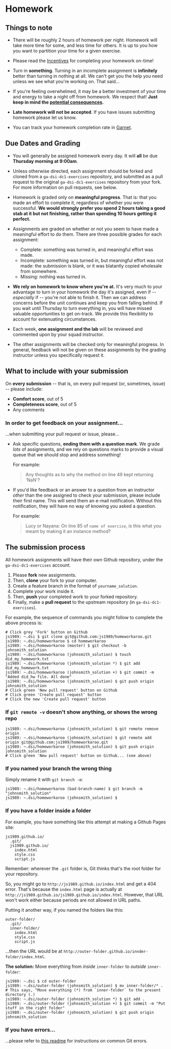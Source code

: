# Homework

## Things to note

- There will be roughly 2 hours of homework per night. Homework will take more time for some, and less time for others. It is up to you how you want to partition your time for a given exercise.

- Please read the [Incentives](incentives.md) for completing your homework on-time!

- Turn in **something**. Turning in an incomplete assignment is **infinitely** better than turning in nothing at all. We can't get you the help you need unless we see what you're working on. That said...

- If you're feeling overwhelmed, it may be a better investment of your time and energy to take a night off from homework. We respect that! **Just keep in mind the [potential consequences](incentives.md).**

- **Late homework will not be accepted**. If you have issues submitting homework please let us know.

- You can track your homework completion rate in [Garnet](http://garnet.dsidc.org).

## Due Dates and Grading

- You will generally be assigned homework every day. It will **all** be due **Thursday morning at 9:00am**.

- Unless otherwise directed, each assignment should be forked and cloned from a `ga-dsi-dc1-exercises` repository, and submitted as a pull request to the original `ga-dsi-dc1-exercises` repository from your fork. For more information on pull requests, see below.

- Homework is graded only on **meaningful progress**. That is: that you made an effort to complete it, regardless of whether you were successful. **We would strongly prefer you spend 2 hours taking a good stab at it but not finishing, rather than spending 10 hours getting it perfect.**

- Assignments are graded on whether or not you seem to have made a meaningful effort to do them. There are three possible grades for each assignment:
  - Complete: something was turned in, and meaningful effort was made.
  - Incomplete: something was turned in, but meaningful effort was not made: the submission is blank, or it was blatantly copied wholesale from somewhere.
  - Missing: nothing was turned in.

- **We rely on homework to know where you're at.** It's very much to your advantage to turn in your homework the day it's assigned, even if -- *especially* if -- you're not able to finish it. Then we can address concerns before the unit continues and keep you from falling behind. If you wait until Thursday to turn everything in, you will have missed valuable opportunities to get on-track. We provide this flexibility to account for extenuating circumstances.

- Each week, **one assignment and the lab** will be reviewed and commented upon by your squad instructor.

- The other assignments will be checked only for meaningful progress. In general, feedback will not be given on these assignments by the grading instructor unless you specifically request it.

## What to include with your submission

On **every submission** -- that is, on every pull request (or, sometimes, issue) -- please include:
- **Comfort score**, out of 5
- **Completeness score**, out of 5
- Any comments

### In order to get feedback on your assignment...

...when submitting your pull request or issue, please...

- Ask specific questions, **ending them with a question mark**. We grade *lots* of assignments, and we rely on questions marks to provide a visual queue that we should stop and address something!

  For example:

  > Any thoughts as to why the method on line 49 kept returning 'NaN'?

- If you'd like feedback or an answer to a question from an instructor *other* than the one assigned to check your submission, please include their first name. This will send them an e-mail notification. Without this notification, they will have no way of knowing you asked a question.

  For example:

  > Lucy or Nayana: On line 85 of `name of exercise`, is this what you meant by making it an instance method?

## The submission process

All homework assignments will have their own Github repository, under the `ga-dsi-dc1-exercises` account.

1. Please **fork** new assignments.
2. Then, **clone** your fork to your computer.
3. Create a feature branch in the format of `yourname_solution`.
4. Complete your work inside it.
5. Then, **push** your completed work to your forked repository.
6. Finally, make a **pull request** to the upstream repository (in `ga-dsi-dc1-exercises`).

For example, the sequence of commands you might follow to complete the above process is:

```
# Click grey 'Fork' button on Github
js1989: ~.dsi $ git clone git@github.com:js1989/homeworkaroo.git
js1989: ~.dsi/homeworkaroo $ cd homeworkaroo
js1989: ~.dsi/homeworkaroo (master) $ git checkout -b johnsmith_solution
js1989: ~.dsi/homeworkaroo (johnsmith_solution) $ touch did_my_homework.txt
js1989: ~.dsi/homeworkaroo (johnsmith_solution *) $ git add did_my_homework.txt
js1989: ~.dsi/homeworkaroo (johnsmith_solution +) $ git commit -m "Added did_hw file. All done"
js1989: ~.dsi/homeworkaroo (johnsmith_solution) $ git push origin johnsmith_solution
# Click green 'New pull request' button on Github
# Click green 'Create pull request' button
# Click the new 'Create pull request' button
```

### If `git remote -v` doesn't show anything, or shows the wrong repo

```
js1989: ~.dsi/homeworkaroo (johnsmith_solution) $ git remote remove origin
js1989: ~.dsi/homeworkaroo (johnsmith_solution) $ git remote add origin git@github.com:js1989/homeworkaroo.git
js1989: ~.dsi/homeworkaroo (johnsmith_solution) $ git push origin johnsmith_solution
# Click green 'New pull request' button on Github... (see above)
```

### If you named your branch the wrong thing

Simply rename it with `git branch -m`:

```
js1989: ~.dsi/homeworkaroo (bad-branch-name) $ git branch -m "johnsmith_solution"
js1989: ~.dsi/homeworkaroo (johnsmith_solution) $
```

### If you have a folder inside a folder

For example, you have something like this attempt at making a Github Pages site:

```
js1989.github.io/
  .git/
  js1989.github.io/
    index.html
    style.css
    script.js
```

Remember: wherever the `.git` folder is, Git thinks that's the root folder for your repository. 

So, you might go to `http://js1989.github.io/index.html` and get a 404 error. That's because the `index.html` page is actually at `http://js1989.github.io/js1989.github.io/index.html`. However, that URL won't work either because periods are not allowed in URL paths.

Putting it another way, if you named the folders like this:

```
outer-folder/
  .git/
  inner-folder/
    index.html
    style.css
    script.js
```

...then the URL would be at `http://outer-folder.github.io/innder-folder/index.html`.

**The solution:** Move everything from *inside* `inner-folder` to *outside* `inner-folder`:

```
js1989: ~.dsi $ cd outer-folder
js1989: ~.dsi/outer-folder (johnsmith_solution) $ mv inner-folder/* .
# This says, "Move everything (*) from `inner-folder` to the present directory (.)
js1989: ~.dsi/outer-folder (johnsmith_solution *) $ git add .
js1989: ~.dsi/outer-folder (johnsmith_solution +) $ git commit -m "Put stuff in the right folder"
js1989: ~.dsi/outer-folder (johnsmith_solution) $ git push origin johnsmith_solution
```

### If you have errors...

...please refer to [this readme](https://github.com/ga.dsi-lessons/git-review) for instructions on common Git errors.
